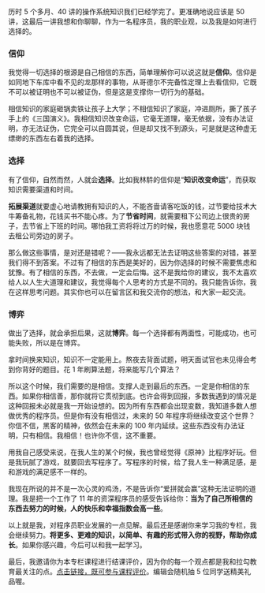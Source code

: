 <p data-nodeid="431827">历时 5 个多月、40 讲的操作系统知识我们已经学完了。更准确地说应该是 50 讲，这最后一讲我想和你聊聊，作为一名程序员，我的职业观，以及我是如何进行选择的。</p>
<h3 data-nodeid="431828">信仰</h3>
<p data-nodeid="431829">我觉得一切选择的根源是自己相信的东西，简单理解你可以说这就是<strong data-nodeid="431852">信仰</strong>。信仰是如同地下车库中看不见的龙那样的事物，从哥德尔不完备性定理上去看信仰，它既不可以被证明也不可以被证伪，但是这是支撑你一切行为的基础。</p>
<p data-nodeid="431830">相信知识的家庭砸锅卖铁让孩子上大学；不相信知识了家庭，冲进厕所，撕了孩子手上的《三国演义》。我相信知识改变命运，它毫无道理，毫无依据，没有办法证明，亦无法证伪，它完全可以自圆其说，但是却又找不到源头，可是就是这种虚无缥缈的东西左右着我的选择。</p>
<h3 data-nodeid="431831">选择</h3>
<p data-nodeid="431832">有了信仰，自然而然，人就会<strong data-nodeid="431864">选择</strong>。比如我林䭽的信仰是“<strong data-nodeid="431865">知识改变命运</strong>”，而获取知识需要渠道和时间。</p>
<p data-nodeid="431833"><strong data-nodeid="431874">拓展渠道</strong>就要虚心地请教拥有知识的人，不能吝啬请客吃饭的钱，过节要给技术大牛筹备礼物，花钱买书不能心疼。为了<strong data-nodeid="431875">节省时间</strong>，就需要租下公司边上很贵的房子，去节省上下班的时间。哪怕我工资将将过万的时候，我也愿意花 5000 块钱去租公司旁边的房子。</p>
<p data-nodeid="431834">那么做这些事情，是对还是错呢？——我永远都无法去证明这些答案的对错，甚至我们得不到答案。不过有了相信的东西是美好的，因为你选择的时候不需要焦虑和犹豫。有了相信的东西，不去做，一定会后悔。这不是我给你的建议，我不太喜欢给人以人生大道理和建议，我觉得每个人思考的方式是不同的。我只能告诉你，我在这样思考问题。其实你也可以在留言区和我交流你的想法，和大家一起交流。</p>
<h3 data-nodeid="431835">博弈</h3>
<p data-nodeid="431836">做出了选择，就会承担后果，这就<strong data-nodeid="431883">博弈</strong>。每一个选择都有两面性，可能成功，也可能失败，所以是在博弈。</p>
<p data-nodeid="431837">拿时间换来知识，知识不一定能用上。熬夜去背面试题，明天面试官也未见得会考到你背好的题目。花 1 年刷算法题，将来能写几个算法？</p>
<p data-nodeid="431838">所以这个时候，我们需要的是相信。支撑人走到最后的东西。一定是你相信的东西。如果你相信善，那你就将它贯彻到底。也许会得到回报，多数我遇到的情况是这种回报未必就是我一开始设想的。因为所有东西都会出现变数，我知道多数人想做优秀的程序员。但是你有没有相信过，未来的 50 年程序将继续改变这个世界？你信不信，黑客的精神，依然会在未来的 100 年内延续。这些东西没有办法证明，只有相信。我相信！也许你不信，这不重要。</p>
<p data-nodeid="431839">用我自己感受来说，在我人生的某个时候，我也曾经觉得《原神》比程序好玩。但是我玩腻了游戏，就要回去写程序了。写程序的时候，给了我人生一种满足感，是和游戏的满足感不一样的。</p>
<p data-nodeid="431840">我现在所说的并不是一次心灵的鸡汤，不是告诉你“爱拼就会赢”这种无法证明的道理。我是把一个工作了 11 年的资深程序员的感受告诉给你：<strong data-nodeid="431892">当为了自己所相信的东西去努力的时候，人的快乐和幸福指数会高一些</strong>。</p>
<p data-nodeid="431841">以上就是我，对程序员职业发展的一点见解。最后还是感谢你来学习我的专栏，我会继续努力。<strong data-nodeid="431898">将更多、更难的知识，以简单、有趣的形式带入你的视野，帮助你成长</strong>。如果你感兴趣，今后可以和我一起学习。</p>
<p data-nodeid="431842">最后，我邀请你为本专栏课程进行结课评价，因为你的每一个观点都是我和拉勾教育最关注的点。<a href="https://wj.qq.com/s2/8016796/2a80/" data-nodeid="431902">点击链接，既可参与课程评价</a>。编辑会随机抽 5 位同学送精美礼品喔。</p>